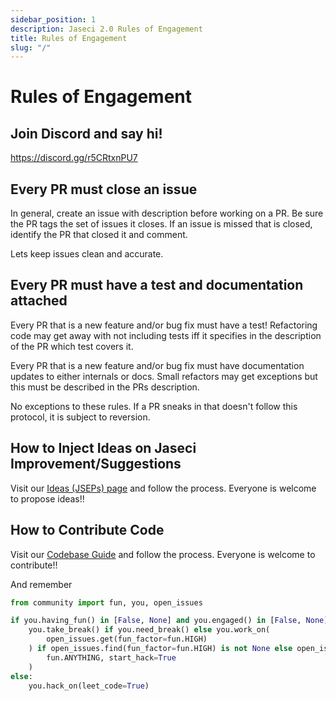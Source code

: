 ```yaml
---
sidebar_position: 1
description: Jaseci 2.0 Rules of Engagement
title: Rules of Engagement
slug: "/"
---
```


# Rules of Engagement

## Join Discord and say hi!

https://discord.gg/r5CRtxnPU7

## Every PR must close an issue

In general, create an issue with description before working on a PR. Be sure the PR tags the set of issues it closes. If an issue is missed that is closed, identify the PR that closed it and comment.

Lets keep issues clean and accurate.

## Every PR must have a test and documentation attached

Every PR that is a new feature and/or bug fix must have a test! Refactoring code may get away with not including tests iff it specifies in the description of the PR which test covers it.

Every PR that is a new feature and/or bug fix must have documentation updates to either internals or docs. Small refactors may get exceptions but this must be described in the PRs description.

No exceptions to these rules. If a PR sneaks in that doesn't follow this protocol, it is subject to reversion.

## How to Inject Ideas on Jaseci Improvement/Suggestions

Visit our [Ideas (JSEPs) page](./ideas.md) and follow the process. Everyone is welcome to propose ideas!!

## How to Contribute Code

Visit our  [Codebase Guide](../spec/codebase.md) and follow the process. Everyone is welcome to contribute!!

And remember
```python
from community import fun, you, open_issues

if you.having_fun() in [False, None] and you.engaged() in [False, None]:
    you.take_break() if you.need_break() else you.work_on(
        open_issues.get(fun_factor=fun.HIGH)
    ) if open_issues.find(fun_factor=fun.HIGH) is not None else open_issues.create(
        fun.ANYTHING, start_hack=True
    )
else:
    you.hack_on(leet_code=True)
```